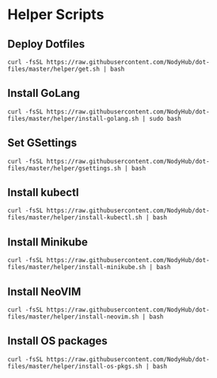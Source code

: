 # Helper Scripts

## Deploy Dotfiles

```shell
curl -fsSL https://raw.githubusercontent.com/NodyHub/dot-files/master/helper/get.sh | bash
```


## Install GoLang

```shell
curl -fsSL https://raw.githubusercontent.com/NodyHub/dot-files/master/helper/install-golang.sh | sudo bash
```

## Set GSettings

```shell
curl -fsSL https://raw.githubusercontent.com/NodyHub/dot-files/master/helper/gsettings.sh | bash
```

## Install kubectl

```shell
curl -fsSL https://raw.githubusercontent.com/NodyHub/dot-files/master/helper/install-kubectl.sh | bash
```

## Install Minikube

```shell
curl -fsSL https://raw.githubusercontent.com/NodyHub/dot-files/master/helper/install-minikube.sh | bash
```

## Install NeoVIM

```shell
curl -fsSL https://raw.githubusercontent.com/NodyHub/dot-files/master/helper/install-neovim.sh | bash
```

## Install OS packages

```shell
curl -fsSL https://raw.githubusercontent.com/NodyHub/dot-files/master/helper/install-os-pkgs.sh | bash
```


